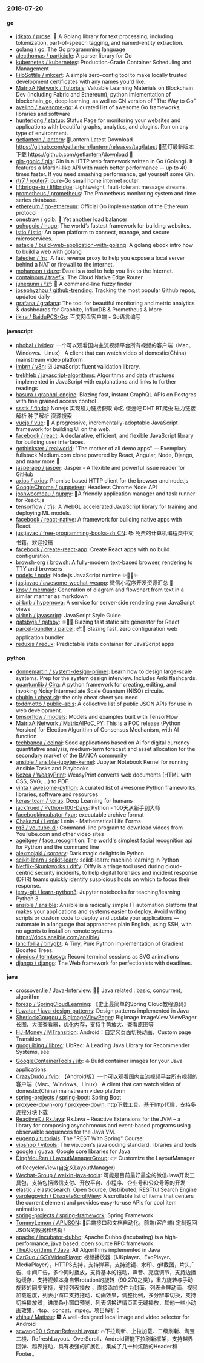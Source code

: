### 2018-07-20

#### go
* [jdkato / prose](https://github.com/jdkato/prose): 📖 A Golang library for text processing, including tokenization, part-of-speech tagging, and named-entity extraction.
* [golang / go](https://github.com/golang/go): The Go programming language
* [alecthomas / participle](https://github.com/alecthomas/participle): A parser library for Go
* [kubernetes / kubernetes](https://github.com/kubernetes/kubernetes): Production-Grade Container Scheduling and Management
* [FiloSottile / mkcert](https://github.com/FiloSottile/mkcert): A simple zero-config tool to make locally trusted development certificates with any names you'd like.
* [MatrixAINetwork / Tutorials](https://github.com/MatrixAINetwork/Tutorials): Valuable Learning Materials on Blockchain Dev (including Fabric and Ethereum), python imlementation of blockchain_go, deep learning, as well as CN version of "The Way to Go"
* [avelino / awesome-go](https://github.com/avelino/awesome-go): A curated list of awesome Go frameworks, libraries and software
* [hunterlong / statup](https://github.com/hunterlong/statup): Status Page for monitoring your websites and applications with beautiful graphs, analytics, and plugins. Run on any type of environment.
* [getlantern / lantern](https://github.com/getlantern/lantern): 🔴Lantern Latest Download https://github.com/getlantern/lantern/releases/tag/latest 🔴蓝灯最新版本下载 https://github.com/getlantern/download 🔴
* [gin-gonic / gin](https://github.com/gin-gonic/gin): Gin is a HTTP web framework written in Go (Golang). It features a Martini-like API with much better performance -- up to 40 times faster. If you need smashing performance, get yourself some Gin.
* [rtr7 / router7](https://github.com/rtr7/router7): pure-Go small home internet router
* [liftbridge-io / liftbridge](https://github.com/liftbridge-io/liftbridge): Lightweight, fault-tolerant message streams.
* [prometheus / prometheus](https://github.com/prometheus/prometheus): The Prometheus monitoring system and time series database.
* [ethereum / go-ethereum](https://github.com/ethereum/go-ethereum): Official Go implementation of the Ethereum protocol
* [onestraw / golb](https://github.com/onestraw/golb): 🐙 Yet another load balancer
* [gohugoio / hugo](https://github.com/gohugoio/hugo): The world’s fastest framework for building websites.
* [istio / istio](https://github.com/istio/istio): An open platform to connect, manage, and secure microservices.
* [astaxie / build-web-application-with-golang](https://github.com/astaxie/build-web-application-with-golang): A golang ebook intro how to build a web with golang
* [fatedier / frp](https://github.com/fatedier/frp): A fast reverse proxy to help you expose a local server behind a NAT or firewall to the internet.
* [mohanson / daze](https://github.com/mohanson/daze): Daze is a tool to help you link to the Internet.
* [containous / traefik](https://github.com/containous/traefik): The Cloud Native Edge Router
* [junegunn / fzf](https://github.com/junegunn/fzf): 🌸 A command-line fuzzy finder
* [josephyzhou / github-trending](https://github.com/josephyzhou/github-trending): Tracking the most popular Github repos, updated daily
* [grafana / grafana](https://github.com/grafana/grafana): The tool for beautiful monitoring and metric analytics & dashboards for Graphite, InfluxDB & Prometheus & More
* [iikira / BaiduPCS-Go](https://github.com/iikira/BaiduPCS-Go): 百度网盘客户端 - Go语言编写

#### javascript
* [phobal / ivideo](https://github.com/phobal/ivideo): 一个可以观看国内主流视频平台所有视频的客户端（Mac、Windows、Linux） A client that can watch video of domestic(China) mainstream video platform
* [imbrn / v8n](https://github.com/imbrn/v8n): ☑️ JavaScript fluent validation library.
* [trekhleb / javascript-algorithms](https://github.com/trekhleb/javascript-algorithms): Algorithms and data structures implemented in JavaScript with explanations and links to further readings
* [hasura / graphql-engine](https://github.com/hasura/graphql-engine): Blazing fast, instant GraphQL APIs on Postgres with fine grained access control
* [ssstk / findcl](https://github.com/ssstk/findcl): Nonejs 实现磁力链接获取 命名 傻逼吧 DHT BT爬虫 磁力链接解析 种子解析 资源搜索
* [vuejs / vue](https://github.com/vuejs/vue): 🖖 A progressive, incrementally-adoptable JavaScript framework for building UI on the web.
* [facebook / react](https://github.com/facebook/react): A declarative, efficient, and flexible JavaScript library for building user interfaces.
* [gothinkster / realworld](https://github.com/gothinkster/realworld): "The mother of all demo apps" — Exemplary fullstack Medium.com clone powered by React, Angular, Node, Django, and many more 🏅
* [jasperapp / jasper](https://github.com/jasperapp/jasper): Jasper - A flexible and powerful issue reader for GitHub
* [axios / axios](https://github.com/axios/axios): Promise based HTTP client for the browser and node.js
* [GoogleChrome / puppeteer](https://github.com/GoogleChrome/puppeteer): Headless Chrome Node API
* [joshwcomeau / guppy](https://github.com/joshwcomeau/guppy): 🐠A friendly application manager and task runner for React.js
* [tensorflow / tfjs](https://github.com/tensorflow/tfjs): A WebGL accelerated JavaScript library for training and deploying ML models.
* [facebook / react-native](https://github.com/facebook/react-native): A framework for building native apps with React.
* [justjavac / free-programming-books-zh_CN](https://github.com/justjavac/free-programming-books-zh_CN): 📚 免费的计算机编程类中文书籍，欢迎投稿
* [facebook / create-react-app](https://github.com/facebook/create-react-app): Create React apps with no build configuration.
* [browsh-org / browsh](https://github.com/browsh-org/browsh): A fully-modern text-based browser, rendering to TTY and browsers
* [nodejs / node](https://github.com/nodejs/node): Node.js JavaScript runtime ✨🐢🚀✨
* [justjavac / awesome-wechat-weapp](https://github.com/justjavac/awesome-wechat-weapp): 微信小程序开发资源汇总 💯
* [knsv / mermaid](https://github.com/knsv/mermaid): Generation of diagram and flowchart from text in a similar manner as markdown
* [airbnb / hypernova](https://github.com/airbnb/hypernova): A service for server-side rendering your JavaScript views
* [airbnb / javascript](https://github.com/airbnb/javascript): JavaScript Style Guide
* [gatsbyjs / gatsby](https://github.com/gatsbyjs/gatsby): ⚛️📄🚀 Blazing fast static site generator for React
* [parcel-bundler / parcel](https://github.com/parcel-bundler/parcel): 📦🚀 Blazing fast, zero configuration web application bundler
* [reduxjs / redux](https://github.com/reduxjs/redux): Predictable state container for JavaScript apps

#### python
* [donnemartin / system-design-primer](https://github.com/donnemartin/system-design-primer): Learn how to design large-scale systems. Prep for the system design interview. Includes Anki flashcards.
* [quantumlib / Cirq](https://github.com/quantumlib/Cirq): A python framework for creating, editing, and invoking Noisy Intermediate Scale Quantum (NISQ) circuits.
* [chubin / cheat.sh](https://github.com/chubin/cheat.sh): the only cheat sheet you need
* [toddmotto / public-apis](https://github.com/toddmotto/public-apis): A collective list of public JSON APIs for use in web development.
* [tensorflow / models](https://github.com/tensorflow/models): Models and examples built with TensorFlow
* [MatrixAINetwork / MatrixAIPoC_PY](https://github.com/MatrixAINetwork/MatrixAIPoC_PY): This is a POC release (Python Version) for Election Algorithm of Consensus Mechanism, with AI function
* [techbanca / coinai](https://github.com/techbanca/coinai): Seed applications based on AI for digital currency quantitative analysis, medium-term forecast and asset allocation for the secondary market of the BANCA community
* [ansible / ansible-jupyter-kernel](https://github.com/ansible/ansible-jupyter-kernel): Jupyter Notebook Kernel for running Ansible Tasks and Playbooks
* [Kozea / WeasyPrint](https://github.com/Kozea/WeasyPrint): WeasyPrint converts web documents (HTML with CSS, SVG, …) to PDF.
* [vinta / awesome-python](https://github.com/vinta/awesome-python): A curated list of awesome Python frameworks, libraries, software and resources
* [keras-team / keras](https://github.com/keras-team/keras): Deep Learning for humans
* [jackfrued / Python-100-Days](https://github.com/jackfrued/Python-100-Days): Python - 100天从新手到大师
* [facebookincubator / xar](https://github.com/facebookincubator/xar): executable archive format
* [Chakazul / Lenia](https://github.com/Chakazul/Lenia): Lenia - Mathematical Life Forms
* [rg3 / youtube-dl](https://github.com/rg3/youtube-dl): Command-line program to download videos from YouTube.com and other video sites
* [ageitgey / face_recognition](https://github.com/ageitgey/face_recognition): The world's simplest facial recognition api for Python and the command line
* [alexmojaki / sorcery](https://github.com/alexmojaki/sorcery): Dark magic delights in Python
* [scikit-learn / scikit-learn](https://github.com/scikit-learn/scikit-learn): scikit-learn: machine learning in Python
* [Netflix-Skunkworks / diffy](https://github.com/Netflix-Skunkworks/diffy): Diffy is a triage tool used during cloud-centric security incidents, to help digital forensics and incident response (DFIR) teams quickly identify suspicious hosts on which to focus their response.
* [jerry-git / learn-python3](https://github.com/jerry-git/learn-python3): Jupyter notebooks for teaching/learning Python 3
* [ansible / ansible](https://github.com/ansible/ansible): Ansible is a radically simple IT automation platform that makes your applications and systems easier to deploy. Avoid writing scripts or custom code to deploy and update your applications — automate in a language that approaches plain English, using SSH, with no agents to install on remote systems. https://docs.ansible.com/ansible/
* [lancifollia / tinygbt](https://github.com/lancifollia/tinygbt): A Tiny, Pure Python implementation of Gradient Boosted Trees.
* [nbedos / termtosvg](https://github.com/nbedos/termtosvg): Record terminal sessions as SVG animations
* [django / django](https://github.com/django/django): The Web framework for perfectionists with deadlines.

#### java
* [crossoverJie / Java-Interview](https://github.com/crossoverJie/Java-Interview): 👨‍🎓 Java related : basic, concurrent, algorithm
* [forezp / SpringCloudLearning](https://github.com/forezp/SpringCloudLearning): 《史上最简单的Spring Cloud教程源码》
* [iluwatar / java-design-patterns](https://github.com/iluwatar/java-design-patterns): Design patterns implemented in Java
* [SherlockGougou / BigImageViewPager](https://github.com/SherlockGougou/BigImageViewPager): BigImage ImageView ViewPager 长图、大图查看器，优化内存，支持手势放大、查看原图等
* [HJ-Money / MTransition](https://github.com/HJ-Money/MTransition): Android：自定义页面切换动画，Custom page Transition
* [guoguibing / librec](https://github.com/guoguibing/librec): LibRec: A Leading Java Library for Recommender Systems, see
* [GoogleContainerTools / jib](https://github.com/GoogleContainerTools/jib): ⛵️ Build container images for your Java applications.
* [CrazyDudo / fvip](https://github.com/CrazyDudo/fvip): 【Android版】一个可以观看国内主流视频平台所有视频的客户端（Mac、Windows、Linux） A client that can watch video of domestic(China) mainstream video platform
* [spring-projects / spring-boot](https://github.com/spring-projects/spring-boot): Spring Boot
* [proxyee-down-org / proxyee-down](https://github.com/proxyee-down-org/proxyee-down): http下载工具，基于http代理，支持多连接分块下载
* [ReactiveX / RxJava](https://github.com/ReactiveX/RxJava): RxJava – Reactive Extensions for the JVM – a library for composing asynchronous and event-based programs using observable sequences for the Java VM.
* [eugenp / tutorials](https://github.com/eugenp/tutorials): The "REST With Spring" Course:
* [vipshop / vjtools](https://github.com/vipshop/vjtools): The vip.com's java coding standard, libraries and tools
* [google / guava](https://github.com/google/guava): Google core libraries for Java
* [DingMouRen / LayoutManagerGroup](https://github.com/DingMouRen/LayoutManagerGroup): 👉 Customize the LayoutManager of RecyclerView(自定义LayoutManager)
* [Wechat-Group / weixin-java-tools](https://github.com/Wechat-Group/weixin-java-tools): 可能是目前最好最全的微信Java开发工具包，支持包括微信支付、开放平台、小程序、企业号和公众号等的开发
* [elastic / elasticsearch](https://github.com/elastic/elasticsearch): Open Source, Distributed, RESTful Search Engine
* [yarolegovich / DiscreteScrollView](https://github.com/yarolegovich/DiscreteScrollView): A scrollable list of items that centers the current element and provides easy-to-use APIs for cool item animations.
* [spring-projects / spring-framework](https://github.com/spring-projects/spring-framework): Spring Framework
* [TommyLemon / APIJSON](https://github.com/TommyLemon/APIJSON): 🚀后端接口和文档自动化，前端(客户端) 定制返回JSON的数据和结构！
* [apache / incubator-dubbo](https://github.com/apache/incubator-dubbo): Apache Dubbo (incubating) is a high-performance, java based, open source RPC framework.
* [TheAlgorithms / Java](https://github.com/TheAlgorithms/Java): All Algorithms implemented in Java
* [CarGuo / GSYVideoPlayer](https://github.com/CarGuo/GSYVideoPlayer): 视频播放器（IJKplayer、ExoPlayer、MediaPlayer），HTTPS支持，支持弹幕，支持滤镜、水印、gif截图，片头广告、中间广告，多个同时播放，支持基本的拖动，声音、亮度调节，支持边播边缓存，支持视频本身自带rotation的旋转（90,270之类），重力旋转与手动旋转的同步支持，支持列表播放 ，直接添加控件为封面，列表全屏动画，视频加载速度，列表小窗口支持拖动，动画效果，调整比例，多分辨率切换，支持切换播放器，进度条小窗口预览，列表切换详情页面无缝播放，其他一些小动画效果，rtsp、concat、mpeg。项目解析：
* [zhihu / Matisse](https://github.com/zhihu/Matisse): 🎆 A well-designed local image and video selector for Android
* [scwang90 / SmartRefreshLayout](https://github.com/scwang90/SmartRefreshLayout): 🔥下拉刷新、上拉加载、二级刷新、淘宝二楼、RefreshLayout、OverScroll，Android智能下拉刷新框架，支持越界回弹、越界拖动，具有极强的扩展性，集成了几十种炫酷的Header和 Footer。
